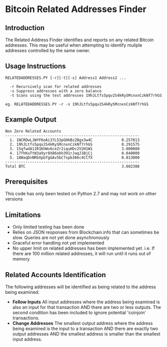 Bitcoin Related Addresses Finder
================================

Introduction
------------
The Related Address Finder identifies and reports on any related Bitcoin addresses. This may be useful when attempting to identify muliple addresses controlled by the same owner.

Usage Instructions
------------------
```
RELATEDADDRESSES.PY [-r][-t][-s] Address1 Address2 ...

  -r Recursively scan for related addresses
  -s Suppress addresses with a zero balance
  -t Scans using the test addresses 19hJLtfs5pqv2S4kRySMcnxnCzkNf7rhGS

eg. RELATEDADDRESSES.PY -r -s 19hJLtfs5pqv2S4kRySMcnxnCzkNf7rhGS
```
Example Output
--------------
```
Non Zero Related Accounts
------------------------------------------------------------
  1. 1NCRDwLJWYF6oAi37L53pGHkBz2Bgx3w4C             0.257813
  2. 19hJLtfs5pqv2S4kRySMcnxnCzkNf7rhGS             0.291575
  3. 15qfwdA11R1KhWv6ceZr2iquHDc2V2H1W1             3.000000
  4. 17fhKuTtN3a9yr8X86obh391rJaqJ1BjCj             0.040000
  5. 18WaqDnNRbXpbfgGAv5bC7spb366c4CCfX             0.013000
------------------------------------------------------------
Total BTC                                           3.602388
```
Prerequisites
-------------
This code has only been tested on Python 2.7 and may not work on other versions

Limitations
-----------
* Only limited testing has been done
* Relies on JSON responses from Blockchain.info that can sometimes be slow. Queries are not yet done asynchronously 
* Graceful error handling not yet implemented
* No upper limit on related addresses has been implemented yet. i.e. If there are 100 million related addresses, it will run until it runs out of memory


Related Accounts Identification
-------------------------------
The following addresses will be identified as being related to the address being examined:
* **Fellow Inputs** All input addresses where the address being examined is also an input for that transaction AND there are two or less outputs. The second condition has been included to ignore potential 'coinjoin' transactions.
* **Change Addresses** The smallest output address where the address being examined is the input to a transaction AND there are exactly two output addresses AND the smallest address is smaller than the smallest input address.
 

